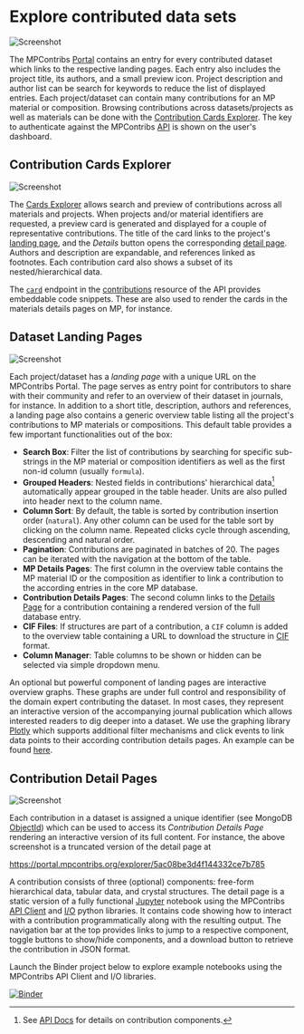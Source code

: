 # Explore contributed data sets

![Screenshot](portal.png)

The MPContribs [Portal](https://portal.mpcontribs.org) contains an entry for every
contributed dataset which links to the respective landing pages. Each entry also includes
the project title, its authors, and a small preview icon. Project description and author
list can be search for keywords to reduce the list of displayed entries. Each
project/dataset can contain many contributions for an MP material or composition. Browsing
contributions across datasets/projects as well as materials can be done with the
[Contribution Cards Explorer](#contribution-cards-explorer). The key to authenticate
against the MPContribs [API](/api) is shown on the user's dashboard.

## Contribution Cards Explorer

![Screenshot](explorer.png)

The [Cards Explorer](https://portal.mpcontribs.org/explorer/) allows search and preview of
contributions across all materials and projects. When projects and/or material identifiers
are requested, a preview card is generated and displayed for a couple of representative
contributions. The title of the card links to the project's [landing
page](#dataset-landing-pages), and the *Details* button opens the corresponding [detail
page](#contribution-detail-pages). Authors and description are expandable, and references
linked as footnotes. Each contribution card also shows a subset of its nested/hierarchical
data.

The [`card`](/api/#card) endpoint in the
[contributions](https://api.mpcontribs.org/#/contributions) resource of the API provides
embeddable code snippets. These are also used to render the cards in the materials details
pages on MP, for instance.

## Dataset Landing Pages

![Screenshot](landing_page.png)

Each project/dataset has a *landing page* with a unique URL on the MPContribs Portal. The
page serves as entry point for contributors to share with their community and refer to an
overview of their dataset in journals, for instance. In addition to a short title,
description, authors and references, a landing page also contains a generic overview table
listing all the project's contributions to MP materials or compositions. This default
table provides a few important functionalities out of the box:

* **Search Box**: Filter the list of contributions by searching for specific sub-strings
    in the MP material or composition identifiers as well as the first non-id column
    (usually `formula`).
* **Grouped Headers**: Nested fields in contributions' hierarchical data[^1] automatically
    appear grouped in the table header. Units are also pulled into header next to the
    column name.
* **Column Sort**: By default, the table is sorted by contribution insertion order
    (`natural`). Any other column can be used for the table sort by clicking on the column
    name. Repeated clicks cycle through ascending, descending and natural order.
* **Pagination**: Contributions are paginated in batches of 20. The pages can be iterated
    with the navigation at the bottom of the table.
* **MP Details Pages**: The first column in the overview table contains the MP material
    ID or the composition as identifier to link a contribution to the according entries in
    the core MP database.
* **Contribution Details Pages**: The second column links to the [Details
    Page](#contribution-detail-page) for a contribution containing a rendered version of
    the full database entry.
* **CIF Files**: If structures are part of a contribution, a `CIF` column is added to the
    overview table containing a URL to download the structure in
    [CIF](https://en.wikipedia.org/wiki/Crystallographic_Information_File) format.
* **Column Manager**: Table columns to be shown or hidden can be selected via simple
    dropdown menu.

[^1]: See [API Docs](/api) for details on contribution components.

An optional but powerful component of landing pages are interactive overview graphs. These
graphs are under full control and responsibility of the domain expert contributing the
dataset. In most cases, they represent an interactive version of the accompanying journal
publication which allows interested readers to dig deeper into a dataset. We use the
graphing library [Plotly](https://plot.ly/javascript/) which supports additional filter
mechanisms and click events to link data points to their according contribution details
pages. An example can be found
[here](https://github.com/materialsproject/MPContribs/blob/master/mpcontribs-users/mpcontribs/users/dtu/explorer/assets/index.js).

## Contribution Detail Pages

![Screenshot](detail_page.png)

Each contribution in a dataset is assigned a unique identifier (see MongoDB
[ObjectId](https://docs.mongodb.com/manual/reference/method/ObjectId/)) which can be used
to access its *Contribution Details Page* rendering an interactive version of its full
content. For instance, the above screenshot is a truncated version of the detail page at

https://portal.mpcontribs.org/explorer/5ac08be3d4f144332ce7b785

A contribution consists of three (optional) components: free-form hierarchical data,
tabular data, and crystal structures. The detail page is a static version of a fully
functional [Jupyter](https://jupyter.org/) notebook using the MPContribs [API
Client](https://pypi.org/project/mpcontribs-client/) and
[I/O](https://pypi.org/project/mpcontribs-io/) python libraries. It contains code showing
how to interact with a contribution programmatically along with the resulting output. The
navigation bar at the top provides links to jump to a respective component, toggle buttons
to show/hide components, and a download button to retrieve the contribution in JSON
format.

Launch the Binder project below to explore example notebooks using the MPContribs API
Client and I/O libraries.

[![Binder](https://mybinder.org/badge_logo.svg)](https://mybinder.org/v2/gh/materialsproject/MPContribs/1.6.4)

